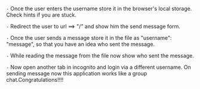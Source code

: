 `-` Once the user enters the username store it in the browser's local storage. Check hints if you are stuck.

`-` Redirect the user to url ==> "/" and show him the send message form.

`-` Once the user sends a message store it in the file as "username": "message", so that you have an idea who sent the message.

`-` While reading the message from the file now show who sent the message.

`-` Now open another tab in incognito and login via a different username. On sending message now this application works like a group chat.Congratulations!!!!